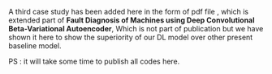 A third case study has been added here in the form of pdf file , which is extended part of __Fault Diagnosis of Machines using Deep Convolutional Beta-Variational Autoencoder__, Which is not part of publication but we have shown it here to show the superiority of our DL model over other present baseline model.

PS : it will take some time to publish all codes here.
